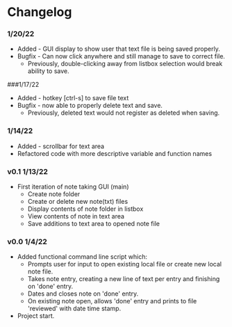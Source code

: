 # Changelog
### 1/20/22
* Added - GUI display to show user that text file is being saved properly.
* Bugfix - Can now click anywhere and still manage to save to correct file. 
  * Previously, double-clicking away from listbox selection would break ability to save.

###1/17/22
* Added - hotkey [ctrl-s] to save file text
* Bugfix - now able to properly delete text and save. 
  * Previously, deleted text would not register as deleted when saving.

### 1/14/22
* Added - scrollbar for text area
* Refactored code with more descriptive variable and function names

### v0.1 1/13/22
* First iteration of note taking GUI (main)
  * Create note folder
  * Create or delete new note(txt) files
  * Display contents of note folder in listbox
  * View contents of note in text area
  * Save additions to text area to opened note file

### v0.0 1/4/22
* Added functional command line script which: 
    * Prompts user for input to open existing local file or create new local note file.
    * Takes note entry, creating a new line of text per entry and finishing on 'done' entry.
    * Dates and closes note on 'done' entry.
    * On existing note open, allows 'done' entry and prints to file 'reviewed' with date time stamp.
* Project start. 
